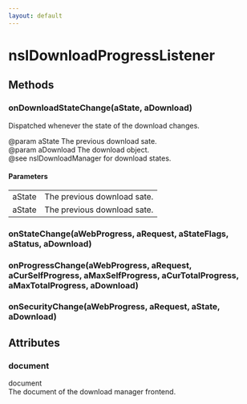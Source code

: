 ```yaml
---
layout: default
---
```


# nsIDownloadProgressListener #

## Methods ##

### onDownloadStateChange(aState, aDownload) ###
  
Dispatched whenever the state of the download changes.  
  
@param aState The previous download sate.  
@param aDownload The download object.  
@see nsIDownloadManager for download states.  
  

#### Parameters ####

<table>

<tr>
<td>aState</td>
<td>The previous download sate.  
</td>
</tr>

<tr>
<td>aState</td>
<td>The previous download sate.  
</td>
</tr>

</table>

### onStateChange(aWebProgress, aRequest, aStateFlags, aStatus, aDownload) ###

### onProgressChange(aWebProgress, aRequest, aCurSelfProgress, aMaxSelfProgress, aCurTotalProgress, aMaxTotalProgress, aDownload) ###

### onSecurityChange(aWebProgress, aRequest, aState, aDownload) ###

## Attributes ##

### document ###
  
document  
The document of the download manager frontend.  
  
